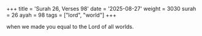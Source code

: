 +++
title = 'Surah 26, Verses 98'
date = '2025-08-27'
weight = 3030
surah = 26
ayah = 98
tags = ["lord", "world"]
+++

when we made you equal to the Lord of all worlds.